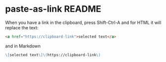 # paste-as-link README

When you have a link in the clipboard, press Shift-Ctrl-A and for HTML it will replace the text:
```html
<a href="https://clipboard-link">selected text</a>
```

and in Markdown
```md
\[selected text\]\(https://clipboard-link\)
```
